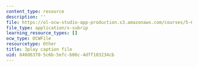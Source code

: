 ```yaml
---
content_type: resource
description: ''
file: https://ol-ocw-studio-app-production.s3.amazonaws.com/courses/5-61-physical-chemistry-fall-2017/840d63705c6b5efcb06c4dff103234cb_S-_PFdnImLM.vtt
file_type: application/x-subrip
learning_resource_types: []
ocw_type: OCWFile
resourcetype: Other
title: 3play caption file
uid: 840d6370-5c6b-5efc-b06c-4dff103234cb
---
```

